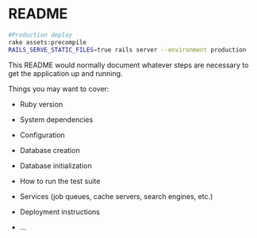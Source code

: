 # README

```sh
#Production deploy
rake assets:precompile
RAILS_SERVE_STATIC_FILES=true rails server --environment production
```

This README would normally document whatever steps are necessary to get the
application up and running.



Things you may want to cover:

* Ruby version

* System dependencies

* Configuration

* Database creation

* Database initialization

* How to run the test suite

* Services (job queues, cache servers, search engines, etc.)

* Deployment instructions

* ...
